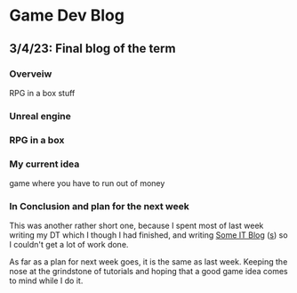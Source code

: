 # Game Dev Blog 

## 3/4/23: Final blog of the term

### Overveiw

RPG in a box stuff

### Unreal engine


### RPG in a box


### My current idea

game where you have to run out of money 

### In Conclusion and plan for the next week

This was another rather short one, because I spent most of last week writing my DT which I though I had finished, and writing [Some IT Blog](https://ham-ish.github.io/Y12-Game-Dev-Blog/) ([s](https://ham-ish.github.io/Y12-Robotics-Blog/)) so I couldn't get a lot of work done.

As far as a plan for next week goes, it is the same as last week. Keeping the nose at the grindstone of tutorials and hoping that a good game idea comes to mind while I do it.